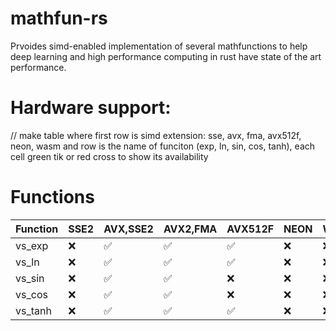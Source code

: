 # mathfun-rs
Prvoides simd-enabled implementation of several mathfunctions to help deep learning and high performance computing in rust have state of the art performance.

# Hardware support:
// make table where first row is simd extension: sse, avx, fma, avx512f, neon, wasm and row is the name of funciton (exp, ln, sin, cos, tanh), each cell green tik or red cross to show its availability

# Functions

| Function | SSE2 | AVX,SSE2 | AVX2,FMA | AVX512F | NEON | WASM |
|----------|-----|-----|-----|--------|------|------|
| vs_exp      |  ❌  |   ✅  |   ✅  |    ✅     |   ❌   |   ❌   |
| vs_ln       |  ❌   |   ✅  |  ✅   |   ✅      |   ❌   |   ❌   |
| vs_sin      |  ❌   |   ✅  |  ✅   |    ❌     |  ❌    |   ❌   |
| vs_cos      |   ❌  |  ✅   |   ✅  |    ❌     |  ❌    |   ❌   |
| vs_tanh     |  ❌   |   ✅  |  ✅   |    ✅    |    ❌  |    ❌  |
